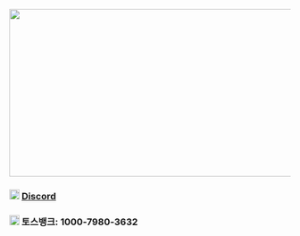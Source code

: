 <img
  src="https://render.gitanimals.org/farms/nillpoe"
  width="600"
  height="300"
/>
  
### <img src="https://discord.com/assets/847541504914fd33810e70a0ea73177e.ico" width="18px" height="18px"/>  [Discord](https://discord.com/users/1102166553027432488)
### <img src="https://toss.im/favicon.ico" width="18px" height="18px"/>  토스뱅크: 1000-7980-3632
